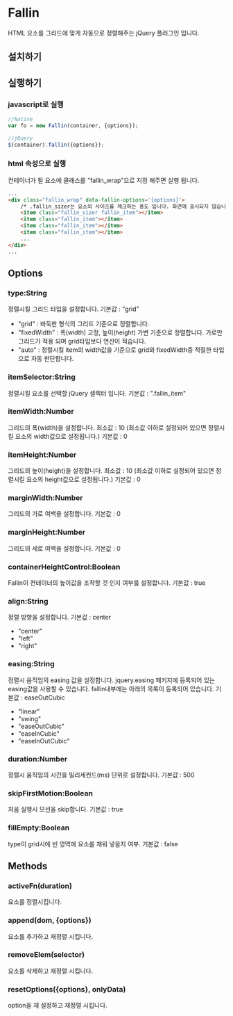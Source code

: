 # Fallin

HTML 요소를 그리드에 맞게 자동으로 정렬해주는 jQuery 플러그인 입니다.


## 설치하기


## 실행하기
### javascript로 실행
````javascript
//Native
var fo = new Fallin(container, {options});

//jQuery
$(container).fallin({options});
````

### html 속성으로 실행
컨테이너가 될 요소에 클래스를 "fallin_wrap"으로 지정 해주면 실행 됩니다.
````html
...
<div class="fallin_wrap" data-fallin-options='{options}'>
	/* .fallin_sizer는 요소의 사이즈를 체크하는 용도 입니다. 화면에 표시되지 않습니다. */
	<item class="fallin_sizer fallin_item"></item>
	<item class="fallin_item"></item>
	<item class="fallin_item"></item>
	<item class="fallin_item"></item>
	...
</div>
...
````

## Options
### type:String
정렬시킬 그리드 타입을 설정합니다.
기본값 : "grid"

* "grid" : 바둑판 형식의 그리드 기준으로 정렬합니다.
* "fixedWidth" : 폭(width) 고정, 높이(height) 가변 기준으로 정렬합니다. 가로만 그리드가 적용 되며 grid타입보다 연산이 적습니다.
* "auto" : 정렬시킬 item의 width값을 기준으로 grid와 fixedWidth중 적절한 타입으로 자동 판단합니다.

### itemSelector:String
정렬시킬 요소를 선택할 jQuery 셀렉터 입니다.
기본값 : ".fallin_item"

### itemWidth:Number
그리드의 폭(width)을 설정합니다.
최소값 : 10 (최소값 이하로 설정되어 있으면 정렬시킬 요소의 width값으로 설정됩니다.)
기본값 : 0

### itemHeight:Number
그리드의 높이(height)을 설정합니다.
최소값 : 10 (최소값 이하로 설정되어 있으면 정렬시킬 요소의 height값으로 설정됩니다.)
기본값 : 0

### marginWidth:Number
그리드의 가로 여백을 설정합니다.
기본값 : 0

### marginHeight:Number
그리드의 세로 여백을 설정합니다.
기본값 : 0

### containerHeightControl:Boolean
Fallin이 컨테이너의 높이값을 조작할 것 인지 여부를 설정합니다.
기본값 : true

### align:String
정렬 방향을 설정합니다.
기본값 : center

* "center"
* "left"
* "right"

### easing:String
정렬시 움직임의 easing 값을 설정합니다. jquery.easing 패키지에 등록되어 있는 easing값을 사용할 수 있습니다. fallin내부에는 아래의 목록이 등록되어 있습니다.
기본값 : easeOutCubic

* "linear"
* "swing"
* "easeOutCubic"
* "easeInCubic"
* "easeInOutCubic"

### duration:Number
정렬시 움직임의 시간을 밀리세컨드(ms) 단위로 설정합니다.
기본값 : 500

### skipFirstMotion:Boolean
처음 실행시 모션을 skip합니다.
기본값 : true

### fillEmpty:Boolean
type이 grid시에 빈 영역에 요소를 채워 넣을지 여부.
기본값 : false


## Methods
### activeFn(duration)
요소를 정렬시킵니다.

### append(dom, {options})
요소를 추가하고 재정렬 시킵니다.

### removeElem(selector)
요소를 삭제하고 재정렬 시킵니다.

### resetOptions({options}, onlyData)
option을 재 설정하고 재정렬 시킵니다.














